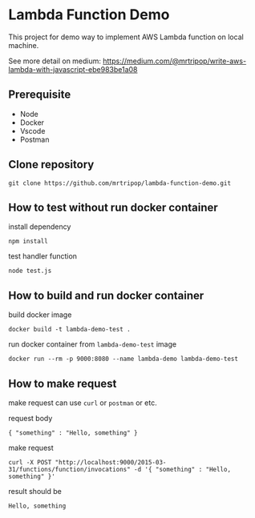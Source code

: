 # Lambda Function Demo

This project for demo way to implement AWS Lambda function on local machine.<br/>

See more detail on medium: https://medium.com/@mrtripop/write-aws-lambda-with-javascript-ebe983be1a08

## Prerequisite

- Node
- Docker
- Vscode
- Postman

## Clone repository

```
git clone https://github.com/mrtripop/lambda-function-demo.git
```

## How to test without run docker container

install dependency

```
npm install
```

test handler function
```
node test.js
```

## How to build and run docker container

build docker image
```
docker build -t lambda-demo-test .
```
run docker container from `lambda-demo-test` image
```
docker run --rm -p 9000:8080 --name lambda-demo lambda-demo-test
```

## How to make request

make request can use `curl` or `postman` or etc.

request body
```
{ "something" : "Hello, something" }
```

make request 
```
curl -X POST "http://localhost:9000/2015-03-31/functions/function/invocations" -d '{ "something" : "Hello, something" }'
```

result should be

```
Hello, something
```
